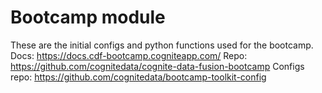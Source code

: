 # Bootcamp module

These are the initial configs and python functions used for the bootcamp.
Docs: https://docs.cdf-bootcamp.cogniteapp.com/
Repo: https://github.com/cognitedata/cognite-data-fusion-bootcamp
Configs repo: https://github.com/cognitedata/bootcamp-toolkit-config
